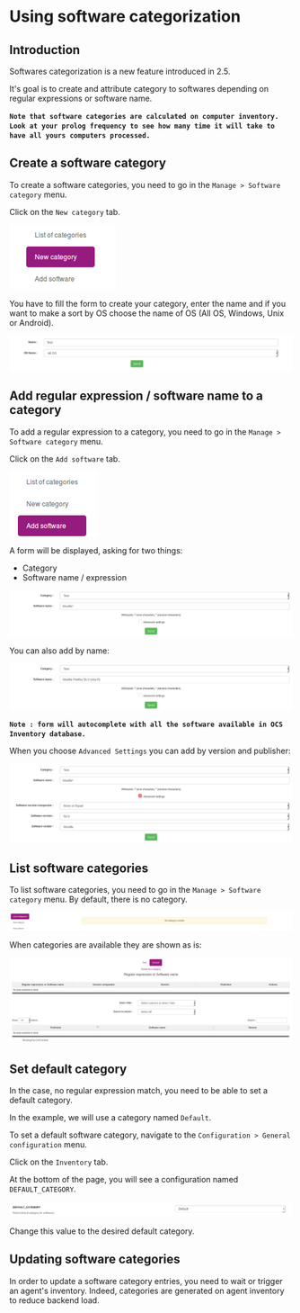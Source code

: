 # Using software categorization

## Introduction

Softwares categorization is a new feature introduced in 2.5.

It's goal is to create and attribute category to softwares depending on regular expressions or software name.

**`Note that software categories are calculated on computer inventory. Look at your prolog frequency to see how many time it will take to have all yours computers processed.`**

## Create a software category

To create a software categories, you need to go in the ```Manage > Software category``` menu.

Click on the ```New category``` tab.

![Create category](../../img/server/reports/software_categories_tab_create.png)

You have to fill the form to create your category, enter the name and if you want to make a sort by OS choose the name of OS (All OS, Windows, Unix or Android).

![Category form](../../img/server/reports/software_categories_category_form_create.png)

## Add regular expression / software name to a category

To add a regular expression to a category, you need to go in the ```Manage > Software category``` menu.

Click on the ```Add software``` tab.

![Add soft tab](../../img/server/reports/software_categories_tab_add_soft.png)

A form will be displayed, asking for two things:
* Category
* Software name / expression

![Add regular exp](../../img/server/reports/software_categories_add_regular_exp.png)

You can also add by name:

![Add by name](../../img/server/reports/software_categories_add_soft_name.png)

**`Note : form will autocomplete with all the software available in OCS Inventory database.`**

When you choose ```Advanced Settings``` you can add by version and publisher:

![Add by name](../../img/server/reports/software_categories_advance_settings.png)

## List software categories

To list software categories, you need to go in the ```Manage > Software category``` menu.
By default, there is no category.

![Empty list soft cat](../../img/server/reports/software_categories_list_empty.png)

When categories are available they are shown as is:

![List soft cat](../../img/server/reports/software_categories_list_categories.png)

## Set default category

In the case, no regular expression match, you need to be able to set a default category.

In the example, we will use a category named ```Default```.

To set a default software category, navigate to the ```Configuration > General configuration``` menu.

Click on the ```Inventory``` tab.

At the bottom of the page, you will see a configuration named ```DEFAULT_CATEGORY```.

![Default cat](../../img/server/reports/software_categories_default_config.png)

Change this value to the desired default category.

## Updating software categories

In order to update a software category entries, you need to wait or trigger an agent's inventory.
Indeed, categories are generated on agent inventory to reduce backend load.
